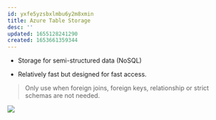 ```yaml
---
id: yxfe5yzsbxlmbu6y2m8xmin
title: Azure Table Storage
desc: ''
updated: 1655128241290
created: 1653661359344
---
```


* Storage for semi-structured data (NoSQL)

* Relatively fast but designed for fast access.

> Only use when foreign joins, foreign keys, relationship or strict schemas are not needed.

![](/assets/images/table-storage.png)
